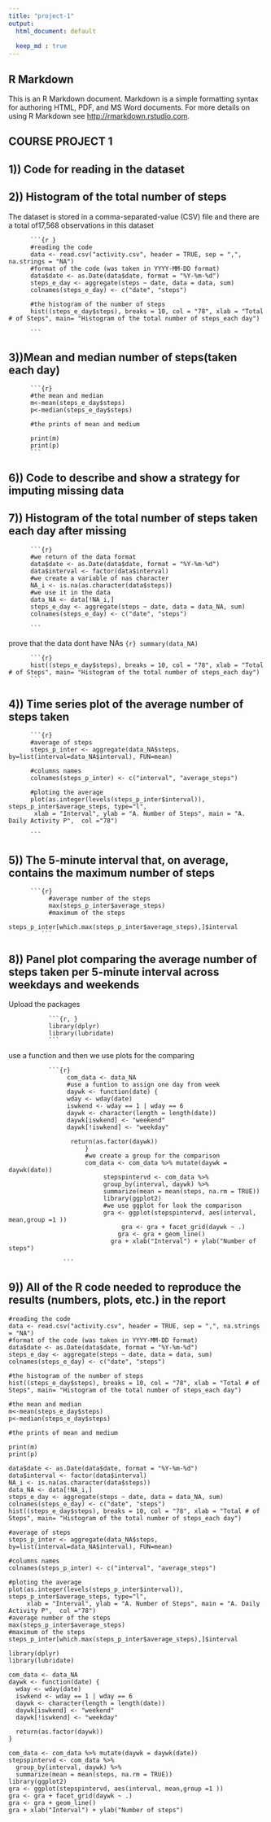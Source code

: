 ```yaml
---
title: "project-1"
output:
  html_document: default
 
  keep_md : true
---
```




## R Markdown

This is an R Markdown document. Markdown is a simple formatting syntax for authoring HTML, PDF, and MS Word documents. For more details on using R Markdown see <http://rmarkdown.rstudio.com>.

## COURSE PROJECT 1

## 1))  Code for reading in the dataset 
## 2)) Histogram of the total number of steps 


The dataset is stored in a comma-separated-value (CSV) file and there are a total of17,568 observations in this dataset


          ```{r }
          #reading the code
          data <- read.csv("activity.csv", header = TRUE, sep = ",", na.strings = "NA")
          #format of the code (was taken in YYYY-MM-DD format)
          data$date <- as.Date(data$date, format = "%Y-%m-%d")
          steps_e_day <- aggregate(steps ~ date, data = data, sum)
          colnames(steps_e_day) <- c("date", "steps")

          #the histogram of the number of steps
          hist((steps_e_day$steps), breaks = 10, col = "78", xlab = "Total # of Steps", main= "Histogram of the total number of steps_each day")

          ```


## 3))Mean and median number of steps(taken each day)


          ```{r}
          #the mean and median
          m<-mean(steps_e_day$steps)
          p<-median(steps_e_day$steps)

          #the prints of mean and medium 

          print(m)  
          print(p)
          ```


## 6)) Code to describe and show a strategy for imputing missing data
## 7)) Histogram of the total number of steps taken each day after missing 


          ```{r}
          #we return of the data format
          data$date <- as.Date(data$date, format = "%Y-%m-%d")
          data$interval <- factor(data$interval)
          #we create a variable of nas character
          NA_i <- is.na(as.character(data$steps))
          #we use it in the data 
          data_NA <- data[!NA_i,]
          steps_e_day <- aggregate(steps ~ date, data = data_NA, sum)
          colnames(steps_e_day) <- c("date", "steps")

          ```


prove that the data dont have NAs
          ```{r}
          summary(data_NA)
          ```


          ```{r}
          hist((steps_e_day$steps), breaks = 10, col = "78", xlab = "Total # of Steps", main= "Histogram of the total number of steps_each day")
          ```


## 4)) Time series plot of the average number of steps taken


          ```{r}
          #average of steps 
          steps_p_inter <- aggregate(data_NA$steps, by=list(interval=data_NA$interval), FUN=mean)

          #columns names
          colnames(steps_p_inter) <- c("interval", "average_steps")

          #ploting the average 
          plot(as.integer(levels(steps_p_inter$interval)), steps_p_inter$average_steps, type="l",
           xlab = "Interval", ylab = "A. Number of Steps", main = "A. Daily Activity P",  col ="78")

          ```


## 5)) The 5-minute interval that, on average, contains the maximum number of steps


          ```{r}
               #average number of the steps
               max(steps_p_inter$average_steps)
               #maximum of the steps
               steps_p_inter[which.max(steps_p_inter$average_steps),]$interval
             ```


## 8)) Panel plot comparing the average number of steps taken per 5-minute interval across weekdays and weekends


Upload the packages

               ```{r, }
               library(dplyr)
               library(lubridate)
               ```

use a function and then we use plots for the comparing

               ```{r}
                    com_data <- data_NA
                    #use a funtion to assign one day from week
                    daywk <- function(date) {
                    wday <- wday(date)
                    iswkend <- wday == 1 | wday == 6
                    daywk <- character(length = length(date))
                    daywk[iswkend] <- "weekend"
                    daywk[!iswkend] <- "weekday"
  
                     return(as.factor(daywk))
                         }
                         #we create a group for the comparison
                         com_data <- com_data %>% mutate(daywk = daywk(date))
                              stepspintervd <- com_data %>% 
                              group_by(interval, daywk) %>% 
                              summarize(mean = mean(steps, na.rm = TRUE))
                              library(ggplot2)
                              #we use ggplot for look the comparison
                              gra <- ggplot(stepspintervd, aes(interval, mean,group =1 ))
                                   gra <- gra + facet_grid(daywk ~ .)
                                  gra <- gra + geom_line()
                                gra + xlab("Interval") + ylab("Number of steps")

                   ```

## 9)) All of the R code needed to reproduce the results (numbers, plots, etc.) in the report

```{}
#reading the code
data <- read.csv("activity.csv", header = TRUE, sep = ",", na.strings = "NA")
#format of the code (was taken in YYYY-MM-DD format)
data$date <- as.Date(data$date, format = "%Y-%m-%d")
steps_e_day <- aggregate(steps ~ date, data = data, sum)
colnames(steps_e_day) <- c("date", "steps")

#the histogram of the number of steps
hist((steps_e_day$steps), breaks = 10, col = "78", xlab = "Total # of Steps", main= "Histogram of the total number of steps_each day")

#the mean and median
m<-mean(steps_e_day$steps)
p<-median(steps_e_day$steps)

#the prints of mean and medium 

print(m)  
print(p)

data$date <- as.Date(data$date, format = "%Y-%m-%d")
data$interval <- factor(data$interval)
NA_i <- is.na(as.character(data$steps))
data_NA <- data[!NA_i,]
steps_e_day <- aggregate(steps ~ date, data = data_NA, sum)
colnames(steps_e_day) <- c("date", "steps")
hist((steps_e_day$steps), breaks = 10, col = "78", xlab = "Total # of Steps", main= "Histogram of the total number of steps_each day")

#average of steps 
steps_p_inter <- aggregate(data_NA$steps, by=list(interval=data_NA$interval), FUN=mean)

#columns names
colnames(steps_p_inter) <- c("interval", "average_steps")

#ploting the average 
plot(as.integer(levels(steps_p_inter$interval)), steps_p_inter$average_steps, type="l",
     xlab = "Interval", ylab = "A. Number of Steps", main = "A. Daily Activity P",  col ="78")
#average number of the steps
max(steps_p_inter$average_steps)
#maximum of the steps
steps_p_inter[which.max(steps_p_inter$average_steps),]$interval

library(dplyr)
library(lubridate)

com_data <- data_NA
daywk <- function(date) {
  wday <- wday(date)
  iswkend <- wday == 1 | wday == 6
  daywk <- character(length = length(date))
  daywk[iswkend] <- "weekend"
  daywk[!iswkend] <- "weekday"
  
  return(as.factor(daywk))
}

com_data <- com_data %>% mutate(daywk = daywk(date))
stepspintervd <- com_data %>% 
  group_by(interval, daywk) %>% 
  summarize(mean = mean(steps, na.rm = TRUE))
library(ggplot2)
gra <- ggplot(stepspintervd, aes(interval, mean,group =1 ))
gra <- gra + facet_grid(daywk ~ .)
gra <- gra + geom_line()
gra + xlab("Interval") + ylab("Number of steps")

```
